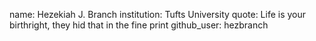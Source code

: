 name: Hezekiah J. Branch
institution: Tufts University
quote: Life is your birthright, they hid that in the fine print
github_user: hezbranch